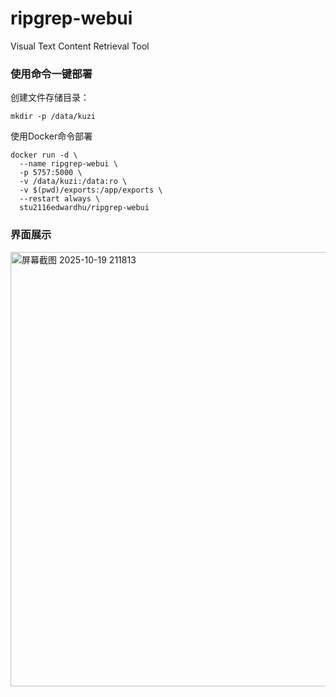 # ripgrep-webui
Visual Text Content Retrieval Tool

### 使用命令一键部署
创建文件存储目录：
```
mkdir -p /data/kuzi
```
使用Docker命令部署
```
docker run -d \
  --name ripgrep-webui \
  -p 5757:5000 \
  -v /data/kuzi:/data:ro \
  -v $(pwd)/exports:/app/exports \
  --restart always \
  stu2116edwardhu/ripgrep-webui
```

### 界面展示
<img width="1196" height="695" alt="屏幕截图 2025-10-19 211813" src="https://github.com/user-attachments/assets/bfa8f45b-e9ad-4f94-ace8-62b8d8ff879b" />
